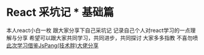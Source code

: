 # React 采坑记 * 基础篇
本人react小白一枚 跟大家分享下自己采坑记  记录自己个人对react学习的一点理解与分享  希望可以跟大家共同学习，共同进步，共同探讨    大家多多指教  不喜勿喷  
[此次学习借鉴JsPang(技术胖)大佬分享](http://www.jspang.com/posts/)